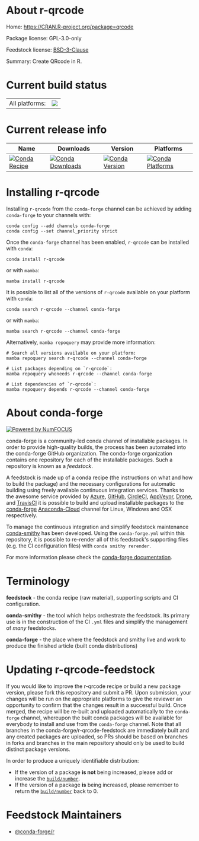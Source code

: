About r-qrcode
==============

Home: https://CRAN.R-project.org/package=qrcode

Package license: GPL-3.0-only

Feedstock license: [BSD-3-Clause](https://github.com/conda-forge/r-qrcode-feedstock/blob/main/LICENSE.txt)

Summary: Create QRcode in R.

Current build status
====================


<table><tr><td>All platforms:</td>
    <td>
      <a href="https://dev.azure.com/conda-forge/feedstock-builds/_build/latest?definitionId=1485&branchName=main">
        <img src="https://dev.azure.com/conda-forge/feedstock-builds/_apis/build/status/r-qrcode-feedstock?branchName=main">
      </a>
    </td>
  </tr>
</table>

Current release info
====================

| Name | Downloads | Version | Platforms |
| --- | --- | --- | --- |
| [![Conda Recipe](https://img.shields.io/badge/recipe-r--qrcode-green.svg)](https://anaconda.org/conda-forge/r-qrcode) | [![Conda Downloads](https://img.shields.io/conda/dn/conda-forge/r-qrcode.svg)](https://anaconda.org/conda-forge/r-qrcode) | [![Conda Version](https://img.shields.io/conda/vn/conda-forge/r-qrcode.svg)](https://anaconda.org/conda-forge/r-qrcode) | [![Conda Platforms](https://img.shields.io/conda/pn/conda-forge/r-qrcode.svg)](https://anaconda.org/conda-forge/r-qrcode) |

Installing r-qrcode
===================

Installing `r-qrcode` from the `conda-forge` channel can be achieved by adding `conda-forge` to your channels with:

```
conda config --add channels conda-forge
conda config --set channel_priority strict
```

Once the `conda-forge` channel has been enabled, `r-qrcode` can be installed with `conda`:

```
conda install r-qrcode
```

or with `mamba`:

```
mamba install r-qrcode
```

It is possible to list all of the versions of `r-qrcode` available on your platform with `conda`:

```
conda search r-qrcode --channel conda-forge
```

or with `mamba`:

```
mamba search r-qrcode --channel conda-forge
```

Alternatively, `mamba repoquery` may provide more information:

```
# Search all versions available on your platform:
mamba repoquery search r-qrcode --channel conda-forge

# List packages depending on `r-qrcode`:
mamba repoquery whoneeds r-qrcode --channel conda-forge

# List dependencies of `r-qrcode`:
mamba repoquery depends r-qrcode --channel conda-forge
```


About conda-forge
=================

[![Powered by
NumFOCUS](https://img.shields.io/badge/powered%20by-NumFOCUS-orange.svg?style=flat&colorA=E1523D&colorB=007D8A)](https://numfocus.org)

conda-forge is a community-led conda channel of installable packages.
In order to provide high-quality builds, the process has been automated into the
conda-forge GitHub organization. The conda-forge organization contains one repository
for each of the installable packages. Such a repository is known as a *feedstock*.

A feedstock is made up of a conda recipe (the instructions on what and how to build
the package) and the necessary configurations for automatic building using freely
available continuous integration services. Thanks to the awesome service provided by
[Azure](https://azure.microsoft.com/en-us/services/devops/), [GitHub](https://github.com/),
[CircleCI](https://circleci.com/), [AppVeyor](https://www.appveyor.com/),
[Drone](https://cloud.drone.io/welcome), and [TravisCI](https://travis-ci.com/)
it is possible to build and upload installable packages to the
[conda-forge](https://anaconda.org/conda-forge) [Anaconda-Cloud](https://anaconda.org/)
channel for Linux, Windows and OSX respectively.

To manage the continuous integration and simplify feedstock maintenance
[conda-smithy](https://github.com/conda-forge/conda-smithy) has been developed.
Using the ``conda-forge.yml`` within this repository, it is possible to re-render all of
this feedstock's supporting files (e.g. the CI configuration files) with ``conda smithy rerender``.

For more information please check the [conda-forge documentation](https://conda-forge.org/docs/).

Terminology
===========

**feedstock** - the conda recipe (raw material), supporting scripts and CI configuration.

**conda-smithy** - the tool which helps orchestrate the feedstock.
                   Its primary use is in the construction of the CI ``.yml`` files
                   and simplify the management of *many* feedstocks.

**conda-forge** - the place where the feedstock and smithy live and work to
                  produce the finished article (built conda distributions)


Updating r-qrcode-feedstock
===========================

If you would like to improve the r-qrcode recipe or build a new
package version, please fork this repository and submit a PR. Upon submission,
your changes will be run on the appropriate platforms to give the reviewer an
opportunity to confirm that the changes result in a successful build. Once
merged, the recipe will be re-built and uploaded automatically to the
`conda-forge` channel, whereupon the built conda packages will be available for
everybody to install and use from the `conda-forge` channel.
Note that all branches in the conda-forge/r-qrcode-feedstock are
immediately built and any created packages are uploaded, so PRs should be based
on branches in forks and branches in the main repository should only be used to
build distinct package versions.

In order to produce a uniquely identifiable distribution:
 * If the version of a package **is not** being increased, please add or increase
   the [``build/number``](https://docs.conda.io/projects/conda-build/en/latest/resources/define-metadata.html#build-number-and-string).
 * If the version of a package **is** being increased, please remember to return
   the [``build/number``](https://docs.conda.io/projects/conda-build/en/latest/resources/define-metadata.html#build-number-and-string)
   back to 0.

Feedstock Maintainers
=====================

* [@conda-forge/r](https://github.com/conda-forge/r/)

